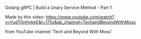 
Golang gRPC | Build a Unary Service Method - Part 1

Made by this video:
https://www.youtube.com/watch?v=YudT0nHvkkE&t=175s&ab_channel=TechandBeyondWithMoss

from YouTube channel 'Tech and Beyond With Moss'
